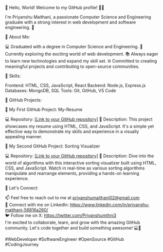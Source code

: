 👋 Hello, World! Welcome to my GitHub profile! 👨‍💻

I'm Priyanshu Maithani, a passionate Computer Science and Engineering graduate with a strong interest in web development and software engineering. 💼

🌟 About Me:

💻 Graduated with a degree in Computer Science and Engineering.
🚀 Currently exploring the exciting world of web development.
📚 Always eager to learn new technologies and expand my skill set.
🌐 Committed to creating meaningful projects and contributing to open-source communities.

🔧 Skills:

Frontend: HTML, CSS, JavaScript, React
Backend: Node.js, Express.js
Databases: MongoDB, SQL
Tools: Git, GitHub, VS Code

🚀 GitHub Projects:

🌟 My First GitHub Project: My-Resume 

💻 Repository: [[Link to your GitHub repository]](https://github.com/Priyanshu-cell/My-Resume.git)
📝 Description: This project showcases my resume using HTML, CSS, and JavaScript. It's a simple yet effective way to demonstrate my skills and experience in a visually appealing manner.

🌟 My Second GitHub Project: Sorting Visualizer

💻 Repository: [[Link to your GitHub repository]](https://github.com/Priyanshu-cell/sorting-visual.git)
📝 Description: Dive into the world of algorithms with this interactive sorting visualizer built using HTML, CSS, and JavaScript. Watch in real-time as various sorting algorithms manipulate and rearrange elements, providing a hands-on learning experience.

🌟 Let's Connect:

📫 Feel free to reach out to me at priyanshumaithani02@gmail.com <br>
🔗 Connect with me on LinkedIn: https://www.linkedin.com/in/priyanshu-maithani-56816a260/ <br>
🐦 Follow me on X: https://twitter.com/Priyanshumthni3 <br>
I'm excited to collaborate, learn, and grow with the amazing GitHub community. Let's code together and build something awesome! 💻🌟

#WebDeveloper #SoftwareEngineer #OpenSource #GitHub #CodingJourney
